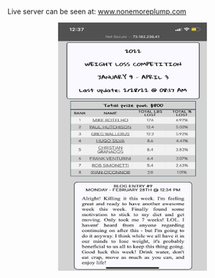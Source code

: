Live server can be seen at: <a href="http://www.nonemoreplump.com">www.nonemoreplump.com</a>
<br>

<p align="center"><img src="./weight.jpg" height="500" width="300"></p>



